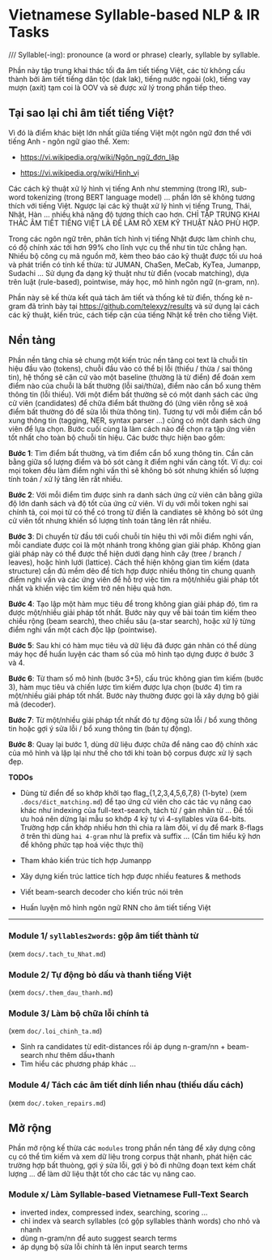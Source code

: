 # Vietnamese Syllable-based NLP & IR Tasks
/// Syllable(-ing): pronounce (a word or phrase) clearly, syllable by syllable.

Phần này tập trung khai thác tối đa âm tiết tiếng Việt, các từ không cấu thành bởi âm tiết tiếng dân tộc (dak lak), tiếng nước ngoài (ok), tiếng vay mượn (axít) tạm coi là OOV và sẽ được xử lý trong phần tiếp theo.


## Tại sao lại chỉ âm tiết tiếng Việt?

Vì đó là điểm khác biệt lớn nhất giữa tiếng Việt một ngôn ngữ đơn thể với tiếng Anh - ngôn ngữ giao thể. Xem:

* https://vi.wikipedia.org/wiki/Ngôn_ngữ_đơn_lập

* https://vi.wikipedia.org/wiki/Hình_vị

Các cách kỹ thuật xử lý hình vị tiếng Anh như stemming (trong IR), sub-word tokenizing (trong BERT language model) ... phần lớn sẽ không tương thích với tiếng Việt. Ngược lại các kỹ thuật xử lý hình vị tiếng Trung, Thái, Nhật, Hàn ... nhiều khả năng độ tương thích cao hơn. CHỈ TẬP TRUNG KHAI THÁC ÂM TIẾT TIẾNG VIỆT LÀ ĐỂ LÀM RÕ XEM KỸ THUẬT NÀO PHÙ HỢP.

Trong các ngôn ngữ trên, phân tích hình vị tiếng Nhật được làm chỉnh chu, có độ chính xác tới hơn 99% cho lĩnh vực cụ thể như tin tức chẳng hạn. Nhiều bộ công cụ mã nguồn mở, kèm theo báo cáo kỹ thuật được tối ưu hoá và phát triển có tính kế thừa: từ JUMAN, ChaSen, MeCab, KyTea, Jumanpp, Sudachi ... Sử dụng đa dạng kỹ thuật như từ điển (vocab matching), dựa trên luật (rule-based), pointwise, máy học, mô hình ngôn ngữ (n-gram, nn). 

Phần này sẽ kế thừa kết quả tách âm tiết và thống kê từ điển, thống kê n-gram đã trình bày tại https://github.com/telexyz/results và sử dụng lại cách các kỹ thuật, kiến trúc, cách tiếp cận của tiếng Nhật kể trên cho tiếng Việt.


## Nền tảng

Phần nền tảng chia sẻ chung một kiến trúc nền tảng coi text là chuỗi tín hiệu đầu vào (tokens), chuỗi đầu vào có thể bị lỗi (thiếu / thừa / sai thông tin), hệ thống sẽ căn cứ vào một baseline (thường là từ điển) để đoán xem điểm nào của chuỗi là bất thường (lỗi sai/thừa), điểm nào cần bổ xung thêm thông tin (lỗi thiếu). Với một điểm bất thường sẽ có một danh sách các ứng cử viên (candidates) để chữa điểm bất thường đó (ứng viên rỗng sẽ xoá điểm bất thường đó để sửa lỗi thừa thông tin). Tương tự với mỗi điểm cần bổ xung thông tin (tagging, NER, syntax parser ...) cũng có một danh sách ứng viên để lựa chọn. Bước cuối cùng là làm cách nào để chọn ra tập ứng viên tốt nhất cho toàn bộ chuỗi tín hiệu. Các bước thực hiện bao gồm:

__Bước 1__: Tìm điểm bất thường, và tìm điểm cẩn bổ xung thông tin. Cần cân bằng giữa số lượng điểm và  bỏ sót càng ít điểm nghi vấn càng tốt. Ví dụ: coi mọi token đều làm điểm nghi vấn thì sẽ không bỏ sót nhưng khiến số lượng tính toán / xử lý tăng lên rất nhiều.

__Bước 2__: Với mỗi điểm tìm được sinh ra danh sách ứng cử viên cân bằng giữa độ lớn danh sách và độ tốt của ứng cử viên. Ví dụ với mỗi token nghi sai chính tả, coi mọi từ có thể có trong từ điển là candiates sẽ không bỏ sót ứng cử viên tốt nhưng khiến số lượng tính toán tăng lên rất nhiều.

__Bước 3__: Di chuyển từ đầu tới cuối chuỗi tín hiệu thì với mỗi điểm nghi vấn, mỗi candiate được coi là một nhánh trong không gian giải pháp. Không gian giải pháp này có thể được thể hiện dưới dạng hình cây (tree / branch / leaves), hoặc hình lưới (lattice). Cách thể hiện không gian tìm kiếm (data structure) cần đủ mềm dẻo để tích hợp được nhiều thông tin chung quanh điểm nghi vấn và các ứng viên để hỗ trợ việc tìm ra một/nhiều giải pháp tốt nhất và khiến việc tìm kiếm trở nên hiệu quả hơn.

__Bước 4__: Tạo lập một hàm mục tiêu để trong không gian giải pháp đó, tìm ra được một/nhiều giải pháp tốt nhất. Bước này quy về bài toán tìm kiếm theo chiều rộng (beam search), theo chiều sâu (a-star search), hoặc xử lý từng điểm nghi vấn một cách độc lập (pointwise).

__Bước 5__: Sau khi có hàm mục tiêu và dữ liệu đã được gán nhãn có thể dùng máy học để huấn luyện các tham số của mô hình tạo dựng được ở bước 3 và 4.

__Bước 6__: Từ tham số mô hình (bước 3+5), cấu trúc không gian tìm kiếm (bước 3), hàm mục tiêu và chiến lược tìm kiếm được lựa chọn (bước 4) tìm ra một/nhiều giải pháp tốt nhất. Bước này thường được gọi là xây dựng bộ giải mã (decoder).

__Bước 7__: Từ một/nhiều giải pháp tốt nhất đó tự động sửa lỗi / bổ xung thông tin hoặc gợi ý sửa lỗi / bổ xung thông tin (bán tự động).

__Bước 8__: Quay lại bước 1, dùng dữ liệu được chữa để nâng cao độ chính xác của mô hình và lặp lại như thế cho tới khi toàn bộ corpus được xử lý sạch đẹp.


**TODOs**

* Dùng từ điển để so khớp khởi tạo flag_{1,2,3,4,5,6,7,8} (1-byte) (xem `.docs/dict_matching.md`) để tạo ứng cử viên cho các tác vụ nâng cao khác như indexing của full-text-search, tách từ / gán nhãn từ ... Để tối ưu hoá nên dừng lại mẫu so khớp 4 ký tự vì 4-syllables vừa 64-bits. Trường hợp cần khớp nhiều hơn thì chia ra làm đôi, ví dụ để mark 8-flags ở trên thì dùng `hai 4-gram` như là prefix và suffix ... (Cần tìm hiểu kỹ hơn để không phức tạp hoá việc thực thi)

* Tham khảo kiến trúc tích hợp Jumanpp

* Xây dựng kiến trúc lattice tích hợp được nhiều features & methods

* Viết beam-search decoder cho kiến trúc nói trên

* Huấn luyện mô hình ngôn ngữ RNN cho âm tiết tiếng Việt

- - -


### Module 1/ `syllables2words`: gộp âm tiết thành từ
(xem `docs/.tach_tu_Nhat.md`)

### Module 2/ Tự động bỏ dấu và thanh tiếng Việt
(xem `docs/.them_dau_thanh.md`)

### Module 3/ Làm bộ chữa lỗi chính tả 
(xem `doc/.loi_chinh_ta.md`)
*  Sinh ra candidates từ edit-distances rồi áp dụng n-gram/nn + beam-search như thêm dấu+thanh
*  Tìm hiểu các phương pháp khác ...

### Module 4/ Tách các âm tiết dính liền nhau (thiếu dấu cách)
(xem `doc/.token_repairs.md`)


## Mở rộng

Phần mở rộng kế thừa các `modules` trong phần nền tảng để xây dựng công cụ có thể tìm kiếm và xem dữ liệu trong corpus thật nhanh, phát hiện các trường hợp bất thuòng, gợi ý sửa lỗi, gợi ý bỏ đi những đoạn text kém chất lượng ... để làm dữ liệu thật tốt cho các tác vụ nâng cao.

### Module x/ Làm Syllable-based Vietnamese Full-Text Search

*  inverted index, compressed index, searching, scoring ...
*  chỉ index và search syllables (có gộp syllables thành words) cho nhỏ và nhanh
*  dùng n-gram/nn để auto suggest search terms
*  áp dụng bộ sửa lỗi chính tả lên input search terms